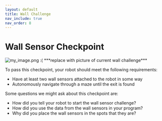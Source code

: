 ```yaml
---
layout: default
title: Wall Challenge
nav_include: true
nav_order: 8
---
```

# Wall Sensor Checkpoint

<img src="{{ '/_assets/images/my_image.png' | prepend: site.baseurl }}" alt="my_image.png :(">
***replace with picture of current wall challenge***

To pass this checkpoint, your robot should meet the following requirements:

* Have at least two wall sensors attached to the robot in some way
* Autonomously navigate through a maze until the exit is found

Some questions we might ask about this checkpoint are:

* How did you tell your robot to start the wall sensor challenge?
* How did you use the data from the wall sensors in your program?
* Why did you place the wall sensors in the spots that they are?